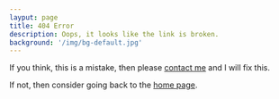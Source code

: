 ```yaml
---
layput: page
title: 404 Error
description: Oops, it looks like the link is broken.
background: '/img/bg-default.jpg'
---
```

If you think, this is a mistake, then please [contact me](/contact) and I will fix this. 

If not, then consider going back to the [home page](/).
